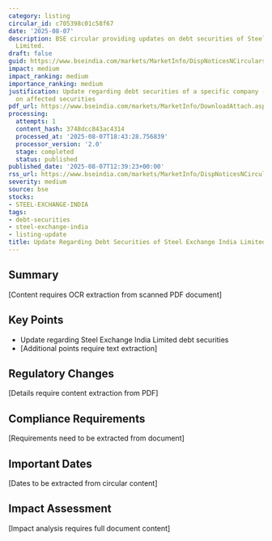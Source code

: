 ```yaml
---
category: listing
circular_id: c705398c01c58f67
date: '2025-08-07'
description: BSE circular providing updates on debt securities of Steel Exchange India
  Limited.
draft: false
guid: https://www.bseindia.com/markets/MarketInfo/DispNoticesNCirculars.aspx?Noticeid={3E8A0F33-4BDD-48BE-933A-8A2C25F335EC}&noticeno=20250807-37&dt=08/07/2025&icount=37&totcount=77&flag=0
impact: medium
impact_ranking: medium
importance_ranking: medium
justification: Update regarding debt securities of a specific company - moderate impact
  on affected securities
pdf_url: https://www.bseindia.com/markets/MarketInfo/DownloadAttach.aspx?id=20250807-37&attachedId=0de8ef12-6eaa-4685-9f15-d7e95a486bc7
processing:
  attempts: 1
  content_hash: 3748dcc843ac4314
  processed_at: '2025-08-07T18:43:28.756839'
  processor_version: '2.0'
  stage: completed
  status: published
published_date: '2025-08-07T12:39:23+00:00'
rss_url: https://www.bseindia.com/markets/MarketInfo/DispNoticesNCirculars.aspx?Noticeid={3E8A0F33-4BDD-48BE-933A-8A2C25F335EC}&noticeno=20250807-37&dt=08/07/2025&icount=37&totcount=77&flag=0
severity: medium
source: bse
stocks:
- STEEL-EXCHANGE-INDIA
tags:
- debt-securities
- steel-exchange-india
- listing-update
title: Update Regarding Debt Securities of Steel Exchange India Limited
---
```


## Summary

[Content requires OCR extraction from scanned PDF document]

## Key Points

- Update regarding Steel Exchange India Limited debt securities
- [Additional points require text extraction]

## Regulatory Changes

[Details require content extraction from PDF]

## Compliance Requirements

[Requirements need to be extracted from document]

## Important Dates

[Dates to be extracted from circular content]

## Impact Assessment

[Impact analysis requires full document content]